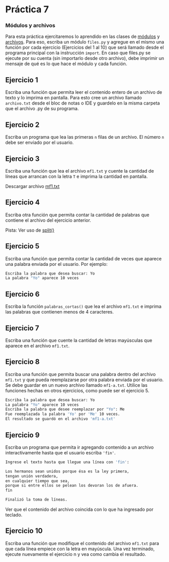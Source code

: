 # Práctica 7

### Módulos y archivos

Para esta práctica ejercitaremos lo aprendido en las clases de [módulos](https://clases.concristian.com.ar/clase7.html#/2) y [archivos](https://clases.concristian.com.ar/clase8.html#/2).
Para eso, escriba un módulo `files.py` y agregue en el mismo una función por cada ejercicio (Ejercicios del 1 al 10) que será llamado desde el programa principal con la instrucción `import`.
En caso que files.py se ejecute por su cuenta (sin importarlo desde otro archivo), debe imprimir un mensaje de qué es lo que hace el módulo y cada función.

## Ejercicio 1
Escriba una función que permita leer el contenido entero de un archivo de texto y lo imprima en pantalla. Para esto cree un archivo llamado `archivo.txt` desde el bloc de notas o IDE y guardelo en la misma carpeta que el archivo .py de su programa.

## Ejercicio 2
Escriba un programa que lea las primeras `n` filas de un archivo. El número `n` debe ser enviado por el usuario.

## Ejercicio 3
Escriba una función que lea el archivo `mf1.txt` y cuente la cantidad de líneas que arrancan con la letra `T` e imprima la cantidad en pantalla.

Descargar archivo <a href="https://clases.concristian.com.ar/practicas/files/mf1.txt" download="mf1.txt">mf1.txt</a>

## Ejercicio 4
Escriba otra función que permita contar la cantidad de palabras que contiene el archivo del ejercicio anterior.

Pista: Ver uso de [split()](https://www.w3schools.com/python/ref_string_split.asp)

## Ejercicio 5
Escriba una función que permita contar la cantidad de veces que aparece una palabra enviada por el usuario. Por ejemplo:

```bash
Escriba la palabra que desea buscar: Yo
La palabra "Yo" aparece 10 veces
```

## Ejercicio 6
Escriba la función `palabras_cortas()` que lea el archivo `mf1.txt` e imprima las palabras que contienen menos de 4 caracteres.

## Ejercicio 7
Escriba una función que cuente la cantidad de letras mayúsculas que aparece en el archivo `mf1.txt`.

## Ejercicio 8
Escriba una función que permita buscar una palabra dentro del archivo `mf1.txt` y que pueda reemplazarse por otra palabra enviada por el usuario. Se debe guardar en un nuevo archivo llamado `mf1-a.txt`. Utilice las funciones hechas en otros ejercicios, como puede ser el ejercicio 5.

```bash
Escriba la palabra que desea buscar: Yo
La palabra "Yo" aparece 10 veces
Escriba la palabra que desee reemplazar por "Yo": Me
Fue reemplazada la palabra 'Yo' por 'Me' 10 veces.
El resultado se guardó en el archivo 'mf1-a.txt'
```

## Ejercicio 9
Escriba un programa que permita ir agregando contenido a un archivo interactivamente hasta que el usuario escriba `'fin'`.

```bash
Ingrese el texto hasta que llegue una línea con 'fin':

Los hermanos sean unidos porque ésa es la ley primera,
tengan unión verdadera,
en cualquier tiempo que sea,
porque si entre ellos se pelean los devoran los de afuera.
fin

Finalizó la toma de líneas.
```
Ver que el contenido del archivo coincida con lo que ha ingresado por teclado.

## Ejercicio 10
Escriba una función que modifique el contenido del archivo `mf1.txt` para que cada línea empiece con la letra en mayúscula.
Una vez terminado, ejecute nuevamente el ejercicio n y vea como cambia el resultado.